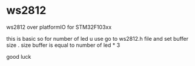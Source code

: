 # ws2812
ws2812 over platformIO for STM32F103xx

this is basic so for number of led u use go to ws2812.h file and set buffer size .
size buffer is equal to number of led * 3

good luck
